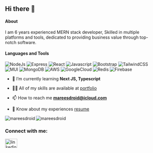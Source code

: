 ## Hi there 👋

#### About

I am 6 years experienced MERN stack developer, Skilled in multiple platforms and tools, dedicated to providing business value through top-notch software.
#### Languages and Tools
![NodeJs](https://img.shields.io/badge/-Node-darkgreen?logo=node.js&logoColor=white&style=flat)
![Express](https://img.shields.io/badge/-Express-grey?logo=Express&logoColor=white&style=flat)
![React](https://img.shields.io/badge/-React-61DAFB?style=flat&logo=react&logoColor=3c3c3c)
![Javascript](https://img.shields.io/badge/-JavaScript-F7DF1E?style=flat&logo=javascript&logoColor=3c3c3c)
![Bootstrap](https://img.shields.io/badge/-Bootstrap-purple?style=flat&logo=bootstrap&logoColor=white)
![TailwindCSS](https://img.shields.io/badge/-TaliwindCSS-white?style=flat&logo=tailwindcss&logoColor=06B6D4)
![MUI](https://img.shields.io/badge/-MUI-000000?style=flat&logo=mui&logoColor=007FFF)
![MongoDB](https://img.shields.io/badge/-MongoDB-grey?style=flat-square&logo=mongodb)
![AWS](https://img.shields.io/badge/-AWS-232F3E?style=flat-square&logo=amazonaws)
![GoogleCloud](https://img.shields.io/badge/-GoogleCloud-ffffff?style=flat-square&logo=googlecloud)
![Redis](https://img.shields.io/badge/-Redis-red?style=flat&logo=Redis&logoColor=white)
![Firebase](https://img.shields.io/badge/-Firebase-ed8e00?style=flat-square&logo=firebase)


- 🌱 I’m currently learning **Next JS, Typescript**

- 👨‍💻 All of my skills are available at [portfolio](https://marees.netlify.app)

- 📫 How to reach me **mareesdroid@icloud.com**

- 📄 Know about my experiences [resume](https://marees-portfolio.s3.us-east-2.amazonaws.com/Marees+Resume.pdf)



<p><img align="left" src="https://github-readme-stats.vercel.app/api/top-langs?username=mareesdroid&show_icons=true&locale=en&layout=compact" alt="mareesdroid" /></p>


<p><img align="center" src="https://github-readme-streak-stats.herokuapp.com/?user=mareesdroid&" alt="mareesdroid" /></p>


<h3 align="left">Connect with me:</h3>
<p align="left">
<a href="https://www.linkedin.com/in/mareeswaran-a-1b9829113/" target="blank"><img align="center" src="https://raw.githubusercontent.com/rahuldkjain/github-profile-readme-generator/master/src/images/icons/Social/linked-in-alt.svg" alt="linkedin username" height="30" width="40" /></a>
</p>
